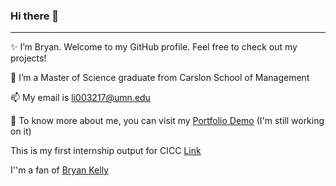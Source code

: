 ### Hi there 👋

---

✨ I’m Bryan. Welcome to my GitHub profile. Feel free to check out my projects!

🔭 I’m a Master of Science graduate from Carslon School of Management

📫 My email is li003217@umn.edu

🚀 To know more about me, you can visit my [Portfolio Demo](https://sitongruc.github.io/) (I'm still working on it)

This is my first internship output for CICC [Link](https://github.com/SITONGRUC/cicc_work)

I''m a fan of [Bryan Kelly](https://www.bryankellyacademic.org/)

